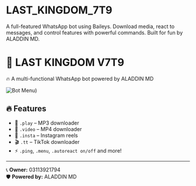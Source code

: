 # LAST_KINGDOM_7T9
A full-featured WhatsApp bot using Baileys. Download media, react to messages, and control features with powerful commands. Built for fun by ALADDIN MD.
# 🤖 LAST KINGDOM V7T9

🔥 A multi-functional WhatsApp bot powered by ALADDIN MD

![Bot Menu](https://files.catbox.moe/bq0drb))

## 🔥 Features
- 🎵 `.play` – MP3 downloader
- 🎥 `.video` – MP4 downloader
- 📸 `.insta` – Instagram reels
- 🎬 `.tt` – TikTok downloader
- ⚡ `.ping`, `.menu`, `.autoreact on/off` and more!

---

📞 **Owner:** 03113921794  
🛡️ **Powered by:** ALADDIN MD

